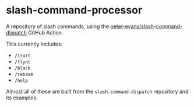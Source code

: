 # slash-command-processor

A repository of slash commands, using the
[peter-evans/slash-command-dispatch](https://github.com/peter-evans/slash-command-dispatch)
GitHub Action.

This currently includes:

 * `/isort`
 * `/flynt`
 * `/black`
 * `/rebase`
 * `/help`

Almost all of these are built from the `slash-command-dispatch` repository and its examples.
